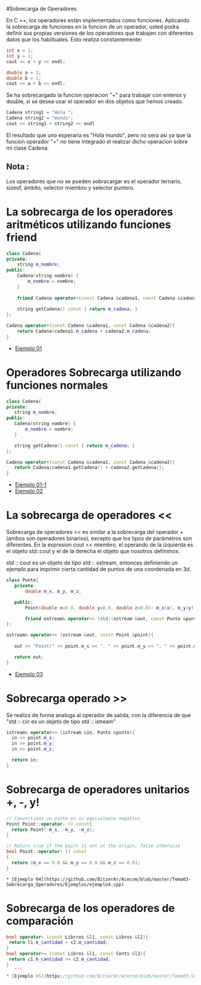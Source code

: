 #Sobrecarga de Operadores

En C ++, los operadores están implementados como funciones.
Aplicando la sobrecarga de funciones en la funcion de un operador, usted podra definir sus propias versiones de los operadores que trabajen con diferentes datos que los habiltuales.
Esto realiza constantemente:
```c++
int x = 1;
int y = 1;
cout << x + y << endl;

double a = 1;
double b = 1;
cout << a + b << endl;
```
Se ha sobrecargado la funcion operacion "+" para trabajar con enteros y double, si se desea usar el operador en dos objetos que hemos creado.
```c++
Cadena string1 = "Hola ";
Cadena string2 = "mundo";
cout << string1 + string2 << endl
```
El resultado que uno esperaria es "Hola mundo", pero no sera asi ya que la funcion operador "+" no tiene integrado el realizar dicho operacion sobre mi clase Cadena.

## Nota :
Los operadores que no se pueden sobracargar es el operador ternario, sizeof, ámbito, selector miembro y selector puntero.

#  La sobrecarga de los operadores aritméticos utilizando funciones friend
```c++
class Cadena{
private:
	string m_nombre;
public:
	Cadena(string nombre) { 
	    m_nombre = nombre; 
    }
    
	friend Cadena operator+(const Cadena &cadena1, const Cadena &cadena2);
 
	string getCadena() const { return m_cadena; }
};

Cadena operator+(const Cadena &cadena1, const Cadena &cadena2){
	return Cadena(cadena1.m_cadena + cadena2.m_cadena;
}
```
* [Ejemplo 01](https://github.com/BitzerAr/Acecom/blob/master/Tema03-Sobrecarga_Operadores/Ejemplos/ejemplo1.cpp)
# Operadores Sobrecarga utilizando funciones normales
 ```c++
 class Cadena{
private:
	string m_nombre;
public:
	Cadena(string nombre) { 
	    m_nombre = nombre; 
    }

	string getCadena() const { return m_cadena; }
};

Cadena operator+(const Cadena &cadena1, const Cadena &cadena2){
	return Cadena(cadena1.getCadena() + cadena2.getCadena();
}
 ```
 * [Ejemplo 01-1](https://github.com/BitzerAr/Acecom/blob/master/Tema03-Sobrecarga_Operadores/Ejemplos/ejemplo1-1.cpp)
 * [Ejemplo 02](https://github.com/BitzerAr/Acecom/blob/master/Tema03-Sobrecarga_Operadores/Ejemplos/ejemplo2.cpp)
# La sobrecarga de operadores <<
Sobrecarga de operadores << es similar a la sobrecarga del operador + (ambos son operadores binarios), excepto que los tipos de parámetros son diferentes.
En la expresion cout << miembro, el operando de la izquierda es el objeto std::cout y el de la derecha el objeto que nosotros definimos.

std :: cout es un objeto de tipo std :: ostream, entonces definiendo un ejemplo para imprimir cierta cantidad de puntos de una coordenada en 3d.
 ```c++
class Punto{
    private:
        double m_x, m_y, m_z;
 
    public:
        Point(double x=0.0, double y=0.0, double z=0.0): m_x(x), m_y(y), m_z(z){}

        friend ostream& operator<< (std::ostream &out, const Punto &punto);
};
 
ostream& operator<< (ostream &out, const Point &point){
    
    out << "Point(" << point.m_x << ", " << point.m_y << ", " << point.m_z << ")";
 
    return out;
}
  ```
  * [Ejemplo 03](https://github.com/BitzerAr/Acecom/blob/master/Tema03-Sobrecarga_Operadores/Ejemplos/ejemplo3.cpp)
# Sobrecarga operado >> 
Se realiza de forma analoga al operador de salida, con la diferencia de que "std :: cin es un objeto de tipo std :: istream"
  ```c++
istream& operator>> (istream &in, Punto &punto){
    in >> point.m_x;
    in >> point.m_y;
    in >> point.m_z;
 
    return in;
}
  ```
# Sobrecarga de operadores unitarios +, -, y!
  ```c++
// Convertimos un punto en su equivalente negativo
Point Point::operator- () const{
    return Point(-m_x, -m_y, -m_z);
}
 
// Return true if the point is set at the origin, false otherwise
bool Point::operator! () const
{
    return (m_x == 0.0 && m_y == 0.0 && m_z == 0.0);
}
   ```
    * [Ejemplo 04](https://github.com/BitzerAr/Acecom/blob/master/Tema03-Sobrecarga_Operadores/Ejemplos/ejemplo4.cpp)
# Sobrecarga de los operadores de comparación
   ```c++
bool operator> (const Librros &l1, const Libros &l2){
    return l1.m_cantidad > c2.m_cantidad;
}
bool operator>= (const Libros &l1, const Cents &l2){
    return c1.m_cantidad >= c2.m_cantidad;
}
      ```
* [Ejemplo 05](https://github.com/BitzerAr/Acecom/blob/master/Tema03-Sobrecarga_Operadores/Ejemplos/ejemplo5.cpp)
